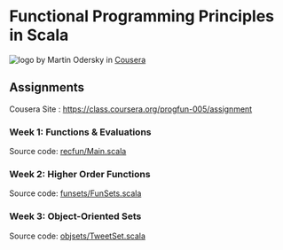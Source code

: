 # Functional Programming Principles in Scala
![logo](https://www.coursera.org//maestro/api/course/973439/logo)
by Martin Odersky in [Cousera](https://class.coursera.org/progfun-005)

## Assignments
Cousera Site : https://class.coursera.org/progfun-005/assignment

### Week 1: Functions & Evaluations
Source code: [recfun/Main.scala](https://github.com/ikhoon/Functional-Programming-Principles-in-Scala/blob/master/recfun/src/main/scala/recfun/Main.scala)

### Week 2: Higher Order Functions
Source code: [funsets/FunSets.scala](https://github.com/ikhoon/Functional-Programming-Principles-in-Scala/blob/master/funsets/src/main/scala/funsets/FunSets.scala)

### Week 3: Object-Oriented Sets
Source code: [objsets/TweetSet.scala](https://github.com/ikhoon/FPPiS/blob/master/objsets/src/main/scala/objsets/TweetSet.scala)
